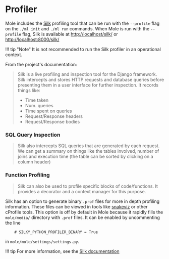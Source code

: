 # **Profiler**

Mole includes the [Silk](https://github.com/jazzband/django-silk) profiling tool that can be run with the `--profile` flag on the `./ml init` and `./ml run` commands. When Mole is run with the `--profile` flag, Silk is available at [http://localhost/silk/](http://localhost/silk/) or [http://localhost:8000/silk/](http://localhost:8000/silk/)

!!! tip "Note"
    It is not recommended to run the Silk profiler in an operational context.

From the project's documentation: 
> Silk is a live profiling and inspection tool for the Django framework. Silk intercepts and stores HTTP requests and database queries before presenting them in a user interface for further inspection.
> It records things like:
>
> * Time taken
> * Num. queries
> * Time spent on queries
> * Request/Response headers
> * Request/Response bodies

### SQL Query Inspection
> Silk also intercepts SQL queries that are generated by each request. We can get a summary on things like the tables involved, number of joins and execution time (the table can be sorted by clicking on a column header)

### Function Profiling
> Silk can also be used to profile specific blocks of code/functions. It provides a decorator and a context manager for this purpose.

Silk has an option to generate binary `.prof` files for more in depth profiling information.  These files can be viewed in tools like [snakeviz](https://jiffyclub.github.io/snakeviz/) or other cProfile tools.  This option is off by default in Mole because it rapidly fills the `mole/media/` directory with `.prof` files. It can be enabled by uncommenting the line

        # SILKY_PYTHON_PROFILER_BINARY = True

in `mole/mole/settings/settings.py`.

!!! tip
    For more information, see the [Silk documentation](https://github.com/jazzband/django-silk#silk)